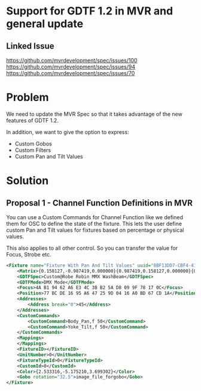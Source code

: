 # Support for GDTF 1.2 in MVR and general update

## Linked Issue

https://github.com/mvrdevelopment/spec/issues/100
https://github.com/mvrdevelopment/spec/issues/94
https://github.com/mvrdevelopment/spec/issues/70

# Problem

We need to update the MVR Spec so that it takes advantage of the new features of GDTF 1.2.

In addition, we want to give the option to express:
- Custom Gobos
- Custom Filters
- Custom Pan and Tilt Values


# Solution


## Proposal 1 - Channel Function Definitions in MVR

You can use a Custom Commands for Channel Function like we defined them for OSC to define the state of the fixture. 
This lets the user define custom Pan and Tilt values for fixtures based on percentage or physical values.

This also applies to all other control. So you can transfer the value for Focus, Strobe etc.

```xml
<Fixture name="Fixture With Pan And Tilt Values" uuid="8BF13DD7-CBF4-415B-99E4-625FE4D2DAF6">
    <Matrix>{0.158127,-0.987419,0.000000}{0.987419,0.158127,0.000000}{0.000000,0.000000,1.000000}{6020.939200,2838.588955,4978.134459}</Matrix>
    <GDTFSpec>Custom@Robe Robin MMX WashBeam</GDTFSpec>
    <GDTFMode>DMX Mode</GDTFMode>
    <Focus>4A B1 94 62 A6 E3 4C 3B B2 5A D8 09 9F 78 17 0C</Focus>
    <Position>77 BC DE 16 95 A6 47 25 9D 04 16 A0 BD 67 CD 1A</Position>
    <Addresses>
        <Address break="0">45</Address>
    </Addresses>
    <CustomCommands>
        <CustomCommand>Body_Pan,f 50</CustomCommand>
        <CustomCommand>Yoke_Tilt,f 50</CustomCommand>
    </CustomCommands>
    <Mappings>
    </Mappings>
    <FixtureID></FixtureID>
    <UnitNumber>0</UnitNumber>
    <FixtureTypeId>0</FixtureTypeId>
    <CustomId>0</CustomId>
    <Color>{2.533316,-5.175210,3.699302}</Color>
    <Gobo rotation="32.5">image_file_forgobo</Gobo>
</Fixture>
```


